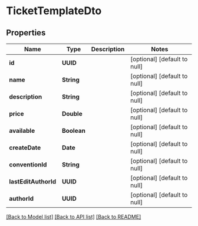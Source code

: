 # TicketTemplateDto
## Properties

| Name | Type | Description | Notes |
|------------ | ------------- | ------------- | -------------|
| **id** | **UUID** |  | [optional] [default to null] |
| **name** | **String** |  | [optional] [default to null] |
| **description** | **String** |  | [optional] [default to null] |
| **price** | **Double** |  | [optional] [default to null] |
| **available** | **Boolean** |  | [optional] [default to null] |
| **createDate** | **Date** |  | [optional] [default to null] |
| **conventionId** | **String** |  | [optional] [default to null] |
| **lastEditAuthorId** | **UUID** |  | [optional] [default to null] |
| **authorId** | **UUID** |  | [optional] [default to null] |

[[Back to Model list]](../README.md#documentation-for-models) [[Back to API list]](../README.md#documentation-for-api-endpoints) [[Back to README]](../README.md)


